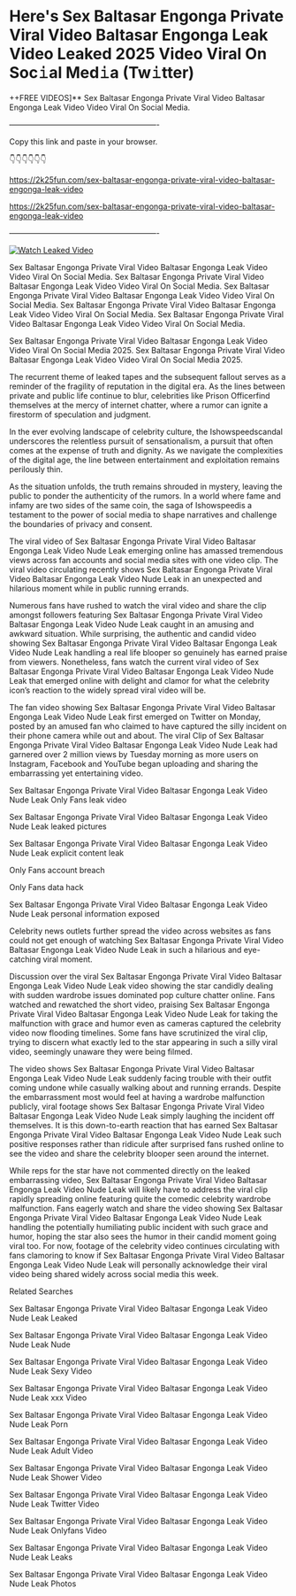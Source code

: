 # Here's Sex Baltasar Engonga Private Viral Video Baltasar Engonga Leak Video Leaked 2025 Video Viral On Soc𝚒al Med𝚒a (Tw𝚒tter)

++FREE VIDEOS]** Sex Baltasar Engonga Private Viral Video Baltasar Engonga Leak Video Video Viral On Social Media.

———————————————————-

Copy this link and paste in your browser.

👇👇👇👇👇👇

https://2k25fun.com/sex-baltasar-engonga-private-viral-video-baltasar-engonga-leak-video

https://2k25fun.com/sex-baltasar-engonga-private-viral-video-baltasar-engonga-leak-video

———————————————————-

[![Watch Leaked Video](https://miro.medium.com/v2/resize:fit:828/format:webp/1*cilzJN44JGOrTw9NJCrNHA.gif "Watch Leaked Video")](https://2k25fun.com/sex-baltasar-engonga-private-viral-video-baltasar-engonga-leak-video)

Sex Baltasar Engonga Private Viral Video Baltasar Engonga Leak Video Video Viral On Social Media. Sex Baltasar Engonga Private Viral Video Baltasar Engonga Leak Video Video Viral On Social Media. Sex Baltasar Engonga Private Viral Video Baltasar Engonga Leak Video Video Viral On Social Media. Sex Baltasar Engonga Private Viral Video Baltasar Engonga Leak Video Video Viral On Social Media. Sex Baltasar Engonga Private Viral Video Baltasar Engonga Leak Video Video Viral On Social Media.

Sex Baltasar Engonga Private Viral Video Baltasar Engonga Leak Video Video Viral On Social Media 2025. Sex Baltasar Engonga Private Viral Video Baltasar Engonga Leak Video Video Viral On Social Media 2025.

The recurrent theme of leaked tapes and the subsequent fallout serves as a reminder of the fragility of reputation in the digital era. As the lines between private and public life continue to blur, celebrities like Prison Officerfind themselves at the mercy of internet chatter, where a rumor can ignite a firestorm of speculation and judgment.

In the ever evolving landscape of celebrity culture, the Ishowspeedscandal underscores the relentless pursuit of sensationalism, a pursuit that often comes at the expense of truth and dignity. As we navigate the complexities of the digital age, the line between entertainment and exploitation remains perilously thin.

As the situation unfolds, the truth remains shrouded in mystery, leaving the public to ponder the authenticity of the rumors. In a world where fame and infamy are two sides of the same coin, the saga of Ishowspeedis a testament to the power of social media to shape narratives and challenge the boundaries of privacy and consent.

The viral video of Sex Baltasar Engonga Private Viral Video Baltasar Engonga Leak Video Nude Leak emerging online has amassed tremendous views across fan accounts and social media sites with one video clip. The viral video circulating recently shows Sex Baltasar Engonga Private Viral Video Baltasar Engonga Leak Video Nude Leak in an unexpected and hilarious moment while in public running errands.

Numerous fans have rushed to watch the viral video and share the clip amongst followers featuring Sex Baltasar Engonga Private Viral Video Baltasar Engonga Leak Video Nude Leak caught in an amusing and awkward situation. While surprising, the authentic and candid video showing Sex Baltasar Engonga Private Viral Video Baltasar Engonga Leak Video Nude Leak handling a real life blooper so genuinely has earned praise from viewers. Nonetheless, fans watch the current viral video of Sex Baltasar Engonga Private Viral Video Baltasar Engonga Leak Video Nude Leak that emerged online with delight and clamor for what the celebrity icon’s reaction to the widely spread viral video will be.

The fan video showing Sex Baltasar Engonga Private Viral Video Baltasar Engonga Leak Video Nude Leak first emerged on Twitter on Monday, posted by an amused fan who claimed to have captured the silly incident on their phone camera while out and about. The viral Clip of Sex Baltasar Engonga Private Viral Video Baltasar Engonga Leak Video Nude Leak had garnered over 2 million views by Tuesday morning as more users on Instagram, Facebook and YouTube began uploading and sharing the embarrassing yet entertaining video.

Sex Baltasar Engonga Private Viral Video Baltasar Engonga Leak Video Nude Leak Only Fans leak video

Sex Baltasar Engonga Private Viral Video Baltasar Engonga Leak Video Nude Leak leaked pictures

Sex Baltasar Engonga Private Viral Video Baltasar Engonga Leak Video Nude Leak explicit content leak

Only Fans account breach

Only Fans data hack

Sex Baltasar Engonga Private Viral Video Baltasar Engonga Leak Video Nude Leak personal information exposed

Celebrity news outlets further spread the video across websites as fans could not get enough of watching Sex Baltasar Engonga Private Viral Video Baltasar Engonga Leak Video Nude Leak in such a hilarious and eye-catching viral moment.

Discussion over the viral Sex Baltasar Engonga Private Viral Video Baltasar Engonga Leak Video Nude Leak video showing the star candidly dealing with sudden wardrobe issues dominated pop culture chatter online. Fans watched and rewatched the short video, praising Sex Baltasar Engonga Private Viral Video Baltasar Engonga Leak Video Nude Leak for taking the malfunction with grace and humor even as cameras captured the celebrity video now flooding timelines. Some fans have scrutinized the viral clip, trying to discern what exactly led to the star appearing in such a silly viral video, seemingly unaware they were being filmed.

The video shows Sex Baltasar Engonga Private Viral Video Baltasar Engonga Leak Video Nude Leak suddenly facing trouble with their outfit coming undone while casually walking about and running errands. Despite the embarrassment most would feel at having a wardrobe malfunction publicly, viral footage shows Sex Baltasar Engonga Private Viral Video Baltasar Engonga Leak Video Nude Leak simply laughing the incident off themselves. It is this down-to-earth reaction that has earned Sex Baltasar Engonga Private Viral Video Baltasar Engonga Leak Video Nude Leak such positive responses rather than ridicule after surprised fans rushed online to see the video and share the celebrity blooper seen around the internet.

While reps for the star have not commented directly on the leaked embarrassing video, Sex Baltasar Engonga Private Viral Video Baltasar Engonga Leak Video Nude Leak will likely have to address the viral clip rapidly spreading online featuring quite the comedic celebrity wardrobe malfunction. Fans eagerly watch and share the video showing Sex Baltasar Engonga Private Viral Video Baltasar Engonga Leak Video Nude Leak handling the potentially humiliating public incident with such grace and humor, hoping the star also sees the humor in their candid moment going viral too. For now, footage of the celebrity video continues circulating with fans clamoring to know if Sex Baltasar Engonga Private Viral Video Baltasar Engonga Leak Video Nude Leak will personally acknowledge their viral video being shared widely across social media this week.

Related Searches

Sex Baltasar Engonga Private Viral Video Baltasar Engonga Leak Video Nude Leak Leaked

Sex Baltasar Engonga Private Viral Video Baltasar Engonga Leak Video Nude Leak Nude

Sex Baltasar Engonga Private Viral Video Baltasar Engonga Leak Video Nude Leak Sexy Video

Sex Baltasar Engonga Private Viral Video Baltasar Engonga Leak Video Nude Leak xxx Video

Sex Baltasar Engonga Private Viral Video Baltasar Engonga Leak Video Nude Leak Porn

Sex Baltasar Engonga Private Viral Video Baltasar Engonga Leak Video Nude Leak Adult Video

Sex Baltasar Engonga Private Viral Video Baltasar Engonga Leak Video Nude Leak Shower Video

Sex Baltasar Engonga Private Viral Video Baltasar Engonga Leak Video Nude Leak Twitter Video

Sex Baltasar Engonga Private Viral Video Baltasar Engonga Leak Video Nude Leak Onlyfans Video

Sex Baltasar Engonga Private Viral Video Baltasar Engonga Leak Video Nude Leak Leaks

Sex Baltasar Engonga Private Viral Video Baltasar Engonga Leak Video Nude Leak Photos